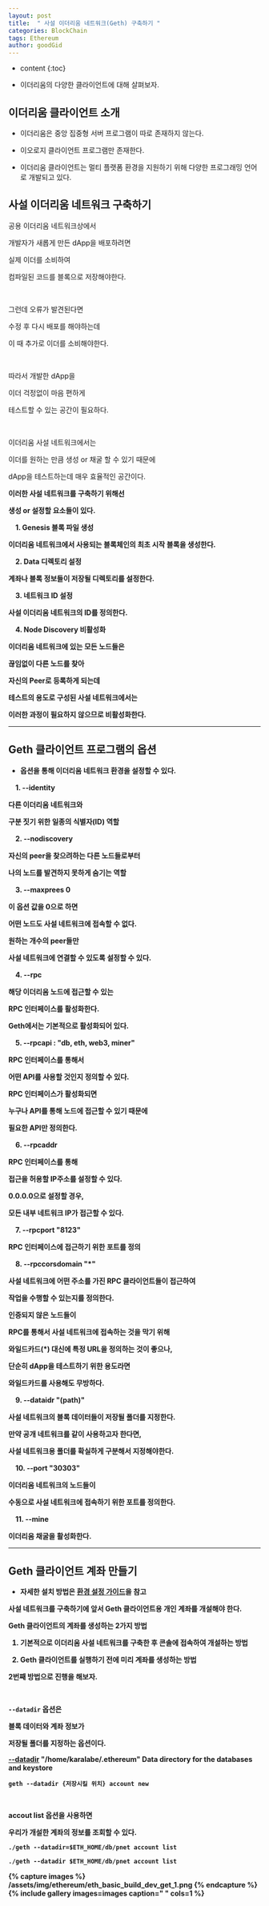 ```yaml
---
layout: post
title:  " 사설 이더리움 네트워크(Geth) 구축하기 "
categories: BlockChain
tags: Ethereum
author: goodGid
---
```

* content
{:toc}


* 이더리움의 다양한 클라이언트에 대해 살펴보자.

## 이더리움 클라이언트 소개

* 이더리움은 중앙 집중형 서버 프로그램이 따로 존재하지 않는다.

* 이오로지 클라이언트 프로그램만 존재한다.

* 이더리움 클라이언트는 멀티 플랫폼 환경을 지원하기 위해 다양한 프로그래밍 언어로 개발되고 있다.


## 사설 이더리움 네트워크 구축하기

공용 이더리움 네트워크상에서 

개발자가 새롭게 만든 dApp을 배포하려면

실제 이더를 소비하여 

컴파일된 코드를 블록으로 저장해야한다.

<br>

그런데 오류가 발견된다면 

수정 후 다시 배포를 해야하는데 

이 때 추가로 이더를 소비해야한다.

<br>

따라서 개발한 dApp을 

이더 걱정없이 마음 편하게

테스트할 수 있는 공간이 필요하다.

<br>

이더리움 사설 네트워크에서는 

이더를 원하는 만큼 생성 or 채굴 할 수 있기 때문에

dApp을 테스트하는데 매우 효율적인 공간이다.

<b>

이러한 사설 네트워크를 구축하기 위해선

생성 or 설정할 요소들이 있다.

　1. Genesis 블록 파일 생성 

이더리움 네트워크에서 사용되는 블록체인의 최초 시작 블록을 생성한다.

　2. Data 디렉토리 설정

계좌나 블록 정보들이 저장될 디렉토리를 설정한다.

　3. 네트워크 ID 설정

사설 이더리움 네트워크의 ID를 정의한다.

　4. Node Discovery 비활성화

이더리움 네트워크에 있는 모든 노드들은

끊임없이 다른 노드를 찾아 

자신의 Peer로 등록하게 되는데

테스트의 용도로 구성된 사설 네트워크에서는

이러한 과정이 필요하지 않으므로 비활성화한다.


---

## Geth 클라이언트 프로그램의 옵션

* 옵션을 통해 이더리움 네트워크 환경을 설정할 수 있다.

　1. \--identity

다른 이더리움 네트워크와 

구분 짓기 위한 일종의 식별자(ID) 역할


　2. \--nodiscovery

자신의 peer을 찾으려하는 다른 노드들로부터

나의 노드를 발견하지 못하게 숨기는 역할

　3. \--maxprees 0

이 옵션 값을 0으로 하면 

어떤 노드도 사설 네트워크에 접속할 수 없다.

원하는 개수의 peer들만 

사설 네트워크에 연결할 수 있도록 설정할 수 있다.

　4. \--rpc

해당 이더리움 노드에 접근할 수 있는 

RPC 인터페이스를 활성화한다.

Geth에서는 기본적으로 활성화되어 있다.

　5. \--rpcapi : "db, eth, web3, miner"

RPC 인터페이스를 통해서 

어떤 API를 사용할 것인지 정의할 수 있다.

RPC 인터페이스가 활성화되면

누구나 API를 통해 노드에 접근할 수 있기 때문에

필요한 API만 정의한다.

　6. \--rpcaddr

RPC 인터페이스를 통해 

접근을 허용할 IP주소를 설정할 수 있다.

0.0.0.0으로 설정할 경우,

모든 내부 네트워크 IP가 접근할 수 있다.

　7. \--rpcport "8123"

RPC 인터페이스에 접근하기 위한 포트를 정의

　8. \--rpccorsdomain "*"

사설 네트워크에 어떤 주소를 가진 RPC 클라이언트들이 접근하여

작업을 수행할 수 있는지를 정의한다.

인증되지 않은 노드들이

RPC를 통해서 사설 네트워크에 접속하는 것을 막기 위해

와일드카드(*) 대신에 특정 URL을 정의하는 것이 좋으나,

단순히 dApp을 테스트하기 위한 용도라면 

와일드카드를 사용해도 무방하다.

　9. \--dataidr "(path)"

사설 네트워크의 블록 데이터들이 저장될 폴더를 지정한다.

만약 공개 네트워크를 같이 사용하고자 한다면,

사설 네트워크용 폴더를 확실하게 구분해서 지정해야한다.

　10. \--port "30303"

이더리움 네트워크의 노드들이

수동으로 사설 네트워크에 접속하기 위한 포트를 정의한다.

　11. \--mine

이더리움 채굴을 활성화한다.

---

## Geth 클라이언트 계좌 만들기

* 자세한 설치 방법은 [환경 설정 가이드](https://gist.github.com/goodGid/0067ca063bcdf9a5c5fdfac5b84cbf1f)을 참고


사설 네트워크를 구축하기에 앞서 Geth 클라이언트용 개인 계좌를 개설해야 한다.

Geth 클라이언트의 계좌를 생성하는 2가지 방법

1. 기본적으로 이더리움 사설 네트워크를 구축한 후 콘솔에 접속하여 개설하는 방법

2. Geth 클라이언트를 실행하기 전에 미리 계좌를 생성하는 방법

2번째 방법으로 진행을 해보자.

<br>

`--datadir` 옵션은 

블록 데이터와 계좌 정보가 

저장될 폴더를 지정하는 옵션이다.

[--datadir](https://github.com/ethereum/go-ethereum/wiki/Command-Line-Options) "/home/karalabe/.ethereum"  Data directory for the databases and keystore


```
geth --datadir {저장시킬 위치} account new
```


<br>

accout list 옵션을 사용하면

우리가 개설한 계좌의 정보를 조회할 수 있다.

```
./geth --datadir=$ETH_HOME/db/pnet account list

./geth --datadir $ETH_HOME/db/pnet account list
```


{% capture images %}
/assets/img/ethereum/eth_basic_build_dev_get_1.png
{% endcapture %}
{% include gallery images=images caption=" " cols=1 %} 



